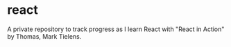 # react
A private repository to track progress as I learn React with "React in Action" by Thomas, Mark Tielens.
